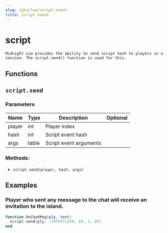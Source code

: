 ```yaml
---
slug: /gta/lua/script_event
title: script event
---
```


# script

```ebnf
Midnight Lua provides the ability to send script hash to players in a session. The script.send() function is used for this.
```

## Functions

## `script.send`


### Parameters
| Name   | Type  | Description            | Optional |
| ------ | ----- | ---------------------- | -------- |
| player | int   | Player index           |          |
| hash   | int   | Script event hash      |          |
| args   | table | Script event arguments |          |

### Methods:
- `script.send(player, hash, args)`

## Examples

### Player who sent any message to the chat will receive an invitation to the island. 

```lua
function OnChatMsg(ply, text)
  script.send(ply, -1479371259, {0, 1, 0})
end
```